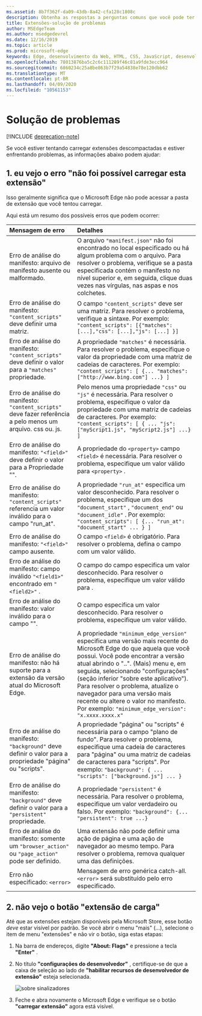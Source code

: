 ```yaml
---
ms.assetid: 8b7f362f-da09-43db-8a42-cfa128c1808c
description: Obtenha as respostas a perguntas comuns que você pode ter ao carregar extensões descompactadas.
title: Extensões-solução de problemas
author: MSEdgeTeam
ms.author: msedgedevrel
ms.date: 12/16/2019
ms.topic: article
ms.prod: microsoft-edge
keywords: Edge, desenvolvimento da Web, HTML, CSS, JavaScript, desenvolvedor
ms.openlocfilehash: 78013876ba5c2c6c111289f46c81a9fde3ecc964
ms.sourcegitcommit: 6860234c25a8be863b7f29a54838e78e120dbb62
ms.translationtype: MT
ms.contentlocale: pt-BR
ms.lasthandoff: 04/09/2020
ms.locfileid: "10561153"
---
```

# Solução de problemas  

[!INCLUDE [deprecation-note](includes/deprecation-note.md)]  

Se você estiver tentando carregar extensões descompactadas e estiver enfrentando problemas, as informações abaixo podem ajudar:

## 1. eu vejo o erro "não foi possível carregar esta extensão"

Isso geralmente significa que o Microsoft Edge não pode acessar a pasta de extensão que você tentou carregar.

Aqui está um resumo dos possíveis erros que podem ocorrer:

Mensagem de erro | Detalhes
:--------- | :------------
Erro de análise do manifesto: arquivo de manifesto ausente ou malformado. | O arquivo `"manifest.json"` não foi encontrado no local especificado ou há algum problema com o arquivo. Para resolver o problema, verifique se a pasta especificada contém o manifesto no nível superior e, em seguida, clique duas vezes nas vírgulas, nas aspas e nos colchetes.
Erro de análise do manifesto: `"content_scripts"` deve definir uma matriz. | O campo `"content_scripts"` deve ser uma matriz. Para resolver o problema, verifique a sintaxe. Por exemplo: `"content_scripts": [{"matches": [...],"css": [...],"js": [...] }]`
Erro de análise do manifesto: `"content_scripts"` deve definir o valor para a `"matches"` propriedade. | A propriedade `"matches"` é necessária. Para resolver o problema, especifique o valor da propriedade com uma matriz de cadeias de caracteres. Por exemplo: `"content_scripts": [ {... "matches": ["http://www.bing.com"] ...} ]`
Erro de análise do manifesto: `"content_scripts"` deve fazer referência a pelo menos um arquivo. css ou. js. | Pelo menos uma propriedade `"css"` ou `"js"` é necessária. Para resolver o problema, especifique o valor da propriedade com uma matriz de cadeias de caracteres. Por exemplo: `"content_scripts": [ { ... "js": ["myScript1.js", "myScript2.js"] ...} ]`
Erro de análise do manifesto: `"<field>"` deve definir o valor para a <property> Propriedade "". | A propriedade do `<property>` campo `<field>` é necessária. Para resolver o problema, especifique um valor válido para `<property>` .
Erro de análise do manifesto: `"content_scripts"` referencia um valor inválido para o campo "run_at". | A propriedade `"run_at"` especifica um valor desconhecido. Para resolver o problema, especifique um dos `"document_start"` , `"document_end"` ou `"document_idle"` . Por exemplo: `"content_scripts": [ {... "run_at": "document_start" ... } ]`
Erro de análise do manifesto: `"<field>"` campo ausente. | O campo `<field>` é obrigatório. Para resolver o problema, defina o campo com um valor válido.
Erro de análise do manifesto: campo inválido `"<field1>"` encontrado em `"<field2>"` . | O campo do <field1> campo <field2> especifica um valor desconhecido. Para resolver o problema, especifique um valor válido para <field1> .
Erro de análise do manifesto: valor inválido para o <field> campo "". | O campo <field> especifica um valor desconhecido. Para resolver o problema, especifique um valor válido.
Erro de análise do manifesto: não há suporte para a extensão da versão atual do Microsoft Edge. | A propriedade `"minimum_edge_version"` especifica uma versão mais recente do Microsoft Edge do que aquela que você possui. Você pode encontrar a versão atual abrindo o "..". (Mais) menu e, em seguida, selecionando "configurações" (seção inferior "sobre este aplicativo"). Para resolver o problema, atualize o navegador para uma versão mais recente ou altere o valor no manifesto. Por exemplo: `"minimum_edge_version": "x.xxxx.xxxx.x"`
Erro de análise do manifesto: `"background"` deve definir o valor para a propriedade "página" ou "scripts". | A propriedade "página" ou "scripts" é necessária para o campo "plano de fundo". Para resolver o problema, especifique uma cadeia de caracteres para "página" ou uma matriz de cadeias de caracteres para "scripts". Por exemplo: `"background": { ... "scripts": ["background.js"] ... }`
Erro de análise do manifesto: `"background"` deve definir o valor para a `"persistent"` propriedade. | A propriedade `"persistent"` é necessária. Para resolver o problema, especifique um valor verdadeiro ou falso. Por exemplo: `"background": {... "persistent": true ...}`
Erro de análise do manifesto: somente um `"browser_action"` ou `"page_action"` pode ser definido. | Uma extensão não pode definir uma ação de página e uma ação de navegador ao mesmo tempo. Para resolver o problema, remova qualquer uma das definições.
Erro não especificado: `<error>` | Mensagem de erro genérica catch-all. `<error>` será substituído pelo erro especificado.


## 2. não vejo o botão "extensão de carga"
Até que as extensões estejam disponíveis pela Microsoft Store, esse botão *deve* estar visível por padrão. Se você abrir o menu "mais" (...), selecione o item de menu "extensões" e não vir o botão, siga estas etapas:

1. Na barra de endereços, digite **"About: Flags"** e pressione a tecla **"Enter"** .
2. No título **"configurações do desenvolvedor"** , certifique-se de que a caixa de seleção ao lado de **"habilitar recursos de desenvolvedor de extensão"** esteja selecionada.

   ![sobre sinalizadores](./media/aboutflags.PNG)  

3. Feche e abra novamente o Microsoft Edge e verifique se o botão **"carregar extensão"** agora está visível.
